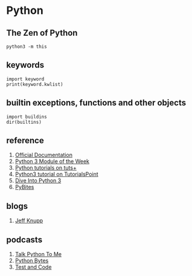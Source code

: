 # Python

## The Zen of Python
```
python3 -m this
```

## keywords
```
import keyword
print(keyword.kwlist)
```

## builtin exceptions, functions and other objects
```
import buildins
dir(builtins)
```

## reference

1. [Official Documentation](https://docs.python.org/3/index.html)
1. [Python 3 Module of the Week](https://pymotw.com/3/index.html)
1. [Python tutorials on tuts+](https://code.tutsplus.com/categories/python)
1. [Python3 tutorial on TutorialsPoint](https://www.tutorialspoint.com/python3/index.htm)
1. [Dive Into Python 3](http://www.diveintopython3.net/)
1. [PyBites](http://pybit.es/)

## blogs
1. [Jeff Knupp](https://jeffknupp.com/)


## podcasts
1. [Talk Python To Me](https://talkpython.fm/)
1. [Python Bytes](https://pythonbytes.fm/)
1. [Test and Code](http://testandcode.com/)
